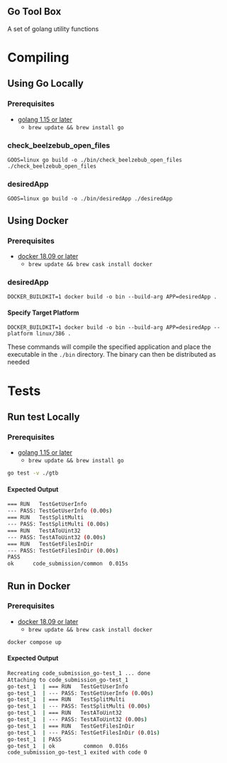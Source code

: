 Go Tool Box
---
A set of golang utility functions

# Compiling
## Using Go Locally
### Prerequisites 
* [golang 1.15 or later](https://golang.org/doc/install)  
  * `brew update && brew install go`  
 
### check_beelzebub_open_files  
`GOOS=linux go build -o ./bin/check_beelzebub_open_files ./check_beelzebub_open_files` 

### desiredApp  
`GOOS=linux go build -o ./bin/desiredApp ./desiredApp` 

## Using Docker
### Prerequisites 
* [docker 18.09 or later](https://docs.docker.com/get-docker/)  
  * `brew update && brew cask install docker` 

### desiredApp  
`DOCKER_BUILDKIT=1 docker build -o bin --build-arg APP=desiredApp .`

#### Specify Target Platform
`DOCKER_BUILDKIT=1 docker build -o bin --build-arg APP=desiredApp --platform linux/386 .`  

These commands will compile the specified application and place the executable in the `./bin` directory. The binary can then be distributed as needed
   

# Tests
## Run test Locally
### Prerequisites 
* [golang 1.15 or later](https://golang.org/doc/install)  
  * `brew update && brew install go` 
```sh
go test -v ./gtb
```
#### Expected Output
```sh 
=== RUN   TestGetUserInfo
--- PASS: TestGetUserInfo (0.00s)
=== RUN   TestSplitMulti
--- PASS: TestSplitMulti (0.00s)
=== RUN   TestAToUint32
--- PASS: TestAToUint32 (0.00s)
=== RUN   TestGetFilesInDir
--- PASS: TestGetFilesInDir (0.00s)
PASS
ok      code_submission/common  0.015s
```
## Run in Docker
### Prerequisites 
* [docker 18.09 or later](https://docs.docker.com/get-docker/)  
  * `brew update && brew cask install docker`
```sh
docker compose up
```
#### Expected Output
```sh 
Recreating code_submission_go-test_1 ... done
Attaching to code_submission_go-test_1
go-test_1  | === RUN   TestGetUserInfo
go-test_1  | --- PASS: TestGetUserInfo (0.00s)
go-test_1  | === RUN   TestSplitMulti
go-test_1  | --- PASS: TestSplitMulti (0.00s)
go-test_1  | === RUN   TestAToUint32
go-test_1  | --- PASS: TestAToUint32 (0.00s)
go-test_1  | === RUN   TestGetFilesInDir
go-test_1  | --- PASS: TestGetFilesInDir (0.01s)
go-test_1  | PASS
go-test_1  | ok         common  0.016s
code_submission_go-test_1 exited with code 0
```
